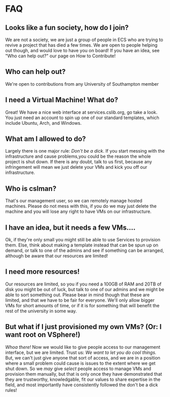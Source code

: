 # FAQ

## Looks like a fun society, how do I join?
We are not a society, we are just a group of people in ECS who are trying to revive a project that has died a few times. We are open to people helping out though, and would love to have you on board! If you have an idea, see "Who can help out?" our page on How to Contribute!

## Who can help out?
We're open to contributions from any University of Southampton member

## I need a Virtual Machine! What do?
Great! We have a nice web interface at services.cslib.org, go take a look. You just need an account to spin up one of our standard templates, which include Ubuntu, Arch, and Windows.

## What am I allowed to do? 
Largely there is one major rule: *Don't be a dick*. If you start messing with the infrastructure and cause problems,you could be the reason the whole project is shut down. If there is any doubt, talk to us first, because any infringement will mean we just delete your VMs and kick you off our infrastructure.

## Who is cslman?
That's our management user, so we can remotely manage hosted machines. Please do not mess with this, if you do we may just delete the machine and you will lose any right to have VMs on our infrastructure.

## I have an idea, but it needs a few VMs....
Ok, if they're only small you might still be able to use Services to provision them. Else, think about making a template instead that can be spun up on demand, or talk to one of the admins and see if something can be arranged, although be aware that our resources are limited!

## I need more resources!
Our resources are limited, so you if you need a 100GB of RAM and 20TB of disk you might be out of luck, but talk to one of our admins and we might be able to sort something out. Please bear in mind though that these are limited, and that we have to be fair for everyone. We'll only allow bigger VMs for short amounts of time, or if it is for something that will benefit the rest of the university in some way.

## But what if I just provisioned my own VMs? (Or: I want root on VSphere!)
*Whoa there!* Now we would like to give people access to our management interface, but we are limited. Trust us: *We want to let you do cool things.* But, we can't just give anyone that sort of access, and we are in a position where a small problem could cause is issues to the extent where we get shut down. So we _may_ give _select_ people access to manage VMs and provision them manually, but that is only once they have demonstrated that they are trustworthy, knowledgable, fit our values to share expertise in the field, and most importantly have consistently followed the don't be a dick rules!
